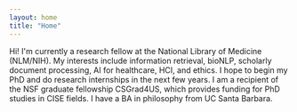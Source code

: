 ```yaml
---
layout: home
title: "Home"
---
```


Hi! I'm currently a research fellow at the National Library of Medicine (NLM/NIH). My interests include information retrieval, bioNLP, scholarly document processing, AI for healthcare, HCI, and ethics. I hope to begin my PhD and do research internships in the next few years. I am a recipient of the NSF graduate fellowship CSGrad4US, which provides funding for PhD studies in CISE fields. I have a BA in philosophy from UC Santa Barbara.



